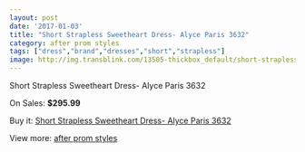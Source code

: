 ```yaml
---
layout: post
date: '2017-01-03'
title: "Short Strapless Sweetheart Dress- Alyce Paris 3632"
category: after prom styles
tags: ["dress","brand","dresses","short","strapless"]
image: http://img.transblink.com/13505-thickbox_default/short-strapless-sweetheart-dress-alyce-paris-3632.jpg
---
```

Short Strapless Sweetheart Dress- Alyce Paris 3632

On Sales: **$295.99**
<a href="https://www.transblink.com/en/after-prom-styles/4328-short-strapless-sweetheart-dress-alyce-paris-3632.html"><amp-img layout="responsive" width="600" height="600" src="//img.transblink.com/13505-thickbox_default/short-strapless-sweetheart-dress-alyce-paris-3632.jpg" alt="Short Strapless Sweetheart Dress- Alyce Paris 3632 0" /></a>
<a href="https://www.transblink.com/en/after-prom-styles/4328-short-strapless-sweetheart-dress-alyce-paris-3632.html"><amp-img layout="responsive" width="600" height="600" src="//img.transblink.com/13508-thickbox_default/short-strapless-sweetheart-dress-alyce-paris-3632.jpg" alt="Short Strapless Sweetheart Dress- Alyce Paris 3632 1" /></a>
<a href="https://www.transblink.com/en/after-prom-styles/4328-short-strapless-sweetheart-dress-alyce-paris-3632.html"><amp-img layout="responsive" width="600" height="600" src="//img.transblink.com/13507-thickbox_default/short-strapless-sweetheart-dress-alyce-paris-3632.jpg" alt="Short Strapless Sweetheart Dress- Alyce Paris 3632 2" /></a>
<a href="https://www.transblink.com/en/after-prom-styles/4328-short-strapless-sweetheart-dress-alyce-paris-3632.html"><amp-img layout="responsive" width="600" height="600" src="//img.transblink.com/13506-thickbox_default/short-strapless-sweetheart-dress-alyce-paris-3632.jpg" alt="Short Strapless Sweetheart Dress- Alyce Paris 3632 3" /></a>

Buy it: [Short Strapless Sweetheart Dress- Alyce Paris 3632](https://www.transblink.com/en/after-prom-styles/4328-short-strapless-sweetheart-dress-alyce-paris-3632.html "Short Strapless Sweetheart Dress- Alyce Paris 3632")

View more: [after prom styles](https://www.transblink.com/en/55-after-prom-styles "after prom styles")